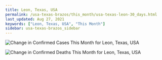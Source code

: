 ```yaml
---
title: Leon, Texas, USA
permalink: /usa-texas-brazos/this_month/usa-texas-leon-30_days.html
last_updated: Aug 27, 2021
keywords: ["Leon, Texas, USA", "This Month"]
sidebar: usa-texas-brazos_sidebar
---
```


![Change in Confirmed Cases This Month for Leon, Texas, USA](/covid_tracker/images/graphs/usa-texas-leon-delta_confirmed-30_days_graph.png)

![Change in Confirmed Deaths This Month for Leon, Texas, USA](/covid_tracker/images/graphs/usa-texas-leon-delta_deaths-30_days_graph.png)
